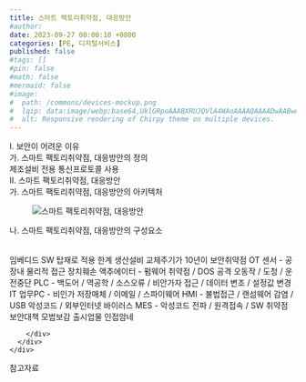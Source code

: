 ```yaml
---
title: 스마트 팩토리취약점, 대응방안
#author: 
date: 2023-09-27 00:00:10 +0800
categories: [PE, 디지털서비스]
published: false
#tags: []
#pin: false
#math: false
#mermaid: false
#image:
#  path: /commons/devices-mockup.png
#  lqip: data:image/webp;base64,UklGRpoAAABXRUJQVlA4WAoAAAAQAAAADwAABwAAQUxQSDIAAAARL0AmbZurmr57yyIiqE8oiG0bejIYEQTgqiDA9vqnsUSI6H+oAERp2HZ65qP/VIAWAFZQOCBCAAAA8AEAnQEqEAAIAAVAfCWkAALp8sF8rgRgAP7o9FDvMCkMde9PK7euH5M1m6VWoDXf2FkP3BqV0ZYbO6NA/VFIAAAA
#  alt: Responsive rendering of Chirpy theme on multiple devices.
---
```


<div class="post-wrap">
  <div class="para">
    <div class="para-title">
      I. 보안이 어려운 이유 
    </div>
    <div class="para-cntnt">
      <div class="para">
        <div class="para-title">
          가. 스마트 팩토리취약점, 대응방안의 정의
        </div>
        <div class="para-cntnt">
            제조설비 전용 통신프로토콜 사용
        </div>
      </div>
    </div>
  </div>
  
  <div class="para">
    <div class="para-title">
      II. 스마트 팩토리취약점, 대응방안
    </div>
    <div class="para-cntnt">
      <div class="para">
        <div class="para-title">
          가. 스마트 팩토리취약점, 대응방안의 아키텍처
        </div>
        <div class="para-cntnt">
          <figure class="post-figure">
            <img src="/assets/img/posts/스마트-팩토리취약점,-대응방안.png" alt="스마트 팩토리취약점, 대응방안">
<!--            <figcaption>Source: Unveiling the Metaverse: Exploring Emerging Trends, Multifaceted Perspectives, and Future Challenges</figcaption>-->
          </figure>
        </div>
      </div>
      <div class="para">
        <div class="para-title">
          나. 스마트 팩토리취약점, 대응방안의 구성요소
        </div>
        <div class="para-cntnt">
          <table class="post-table">
          </table>
            임베디드 SW 탑재로 적용 한계
  생산설비 교체주기가 10년이
보안취약점
  OT
    센서 - 공장내 물리적 접근 장치훼손
    액추에이터 - 펌웨어 취약점 / DOS 공격 오동작 / 도청 / 운전중단
    PLC - 백도어 / 역공학 / 소스오류 / 비안가자 접근 / 데이터 변조 / 설정값 변경
  IT
    업무PC - 비인가 저장매체 / 이메일 / 스파이웨어
    HMI - 불법접근 / 랜섬웨어 감염 / USB 악성코드 / 외부인터넷 바이러스
    MES - 악성코드 전파 / 원격접속 / SW 취약점
보안대책 모법보감 출시업물 인접암네

        </div>
      </div>
    </div>
  </div>

  <div class="refr-wrap">
    <div class="refr-title">
        참고자료
    </div>
    <ol class="refr-list">
    <!--    <li>(나현식, 최대선) <a target="_blank" href="https://scienceon.kisti.re.kr/commons/util/originalView.do?cn=JAKO202225948430499&oCn=JAKO202225948430499&dbt=JAKO&journal=NJOU00291864">메타버스 보안 위협 요소 및 대응 방안 검토</a></li>-->
    <!--    <li>(M. Uddin, S. Manickam, H. Ullah, M. Obaidat and A. Dandoush) <a target="_blank" href="https://ieeexplore.ieee.org/abstract/document/10138386">Unveiling the Metaverse: Exploring Emerging Trends, Multifaceted Perspectives, and Future Challenges</a></li>-->
    </ol>
  </div>
</div>
